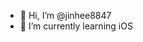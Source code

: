 - 👋 Hi, I’m @jinhee8847
- 🌱 I’m currently learning iOS

<!---
jinhee8847/jinhee8847 is a ✨ special ✨ repository because its `README.md` (this file) appears on your GitHub profile.
You can click the Preview link to take a look at your changes.
--->
